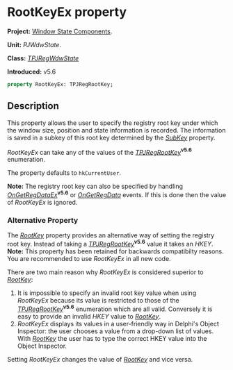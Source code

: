 # RootKeyEx property #

**Project:** [Window State Components](WindowStateComponents.md).

**Unit:** _PJWdwState_.

**Class:** _[TPJRegWdwState](TPJRegWdwState.md)_

**Introduced:** v5.6

```pascal
property RootKeyEx: TPJRegRootKey;
```

## Description ##

This property allows the user to specify the registry root key under which the window size, position and state information is recorded. The information is saved in a subkey of this root key determined by the _[SubKey](TPJRegWdwStateSubKey.md)_ property.

_RootKeyEx_ can take any of the values of the _[TPJRegRootKey](TPJRegRootKey.md)_**<sup>v5.6</sup>** enumeration.

The property defaults to `hkCurrentUser`.

**Note:** The registry root key can also be specified by handling _[OnGetRegDataEx](TPJRegWdwStateOnGetRegDataEx.md)_**<sup>v5.6</sup>** or _[OnGetRegData](TPJRegWdwStateOnGetRegData.md)_ events. If this is done then the value of _RootKeyEx_ is ignored.

### Alternative Property ###

The _[RootKey](TPJRegWdwStateRootKey.md)_ property provides an alternative way of setting the registry root key. Instead of taking a _[TPJRegRootKey](TPJRegRootKey.md)_**<sup>v5.6</sup>** value it takes an _HKEY_. **Note:** This property has been retained for backwards compatibilty reasons. You are recommended to use _RootKeyEx_ in all new code.

There are two main reason why _RootKeyEx_ is considered superior to _[RootKey](TPJRegWdwStateRootKey.md)_:

  1. It is impossible to specify an invalid root key value when using _RootKeyEx_ because its value is restricted to those of the _[TPJRegRootKey](TPJRegRootKey.md)_**<sup>v5.6</sup>** enumeration which are all valid. Conversely it is easy to provide an invalid _HKEY_ value to _[RootKey](TPJRegWdwStateRootKey.md)_.
  1. _RootKeyEx_ displays its values in a user-friendly way in Delphi's Object Inspector: the user chooses a value from a drop-down list of values. With _[RootKey](TPJRegWdwStateRootKey.md)_ the user has to type the correct HKEY value into the Object Inspector.

Setting _RootKeyEx_ changes the value of _[RootKey](TPJRegWdwStateRootKey.md)_ and vice versa.